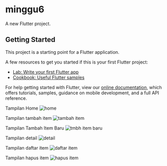 # minggu6

A new Flutter project.

## Getting Started

This project is a starting point for a Flutter application.

A few resources to get you started if this is your first Flutter project:

- [Lab: Write your first Flutter app](https://flutter.dev/docs/get-started/codelab)
- [Cookbook: Useful Flutter samples](https://flutter.dev/docs/cookbook)

For help getting started with Flutter, view our
[online documentation](https://flutter.dev/docs), which offers tutorials,
samples, guidance on mobile development, and a full API reference.

Tampilan Home
![home](https://user-images.githubusercontent.com/89897038/161668049-12711df2-cc95-4f68-a504-0bff9b57eceb.jpeg)

Tampilan tambah item
![tambah item](https://user-images.githubusercontent.com/89897038/161668059-1c09c686-4131-4b93-bbec-88323cfcca78.jpeg)

Tampilan Tambah Item Baru
![tmbh item baru](https://user-images.githubusercontent.com/89897038/169932139-f6558b33-bab3-4fdd-992a-6650f7dc2765.jpeg)

Tampilan detail
![detail](https://user-images.githubusercontent.com/89897038/169932152-fbceeb77-d77e-4742-9788-039bf4e11df1.jpeg)

Tampilan daftar item
![daftar item](https://user-images.githubusercontent.com/89897038/161668075-17dd73f0-3e94-4372-b83f-5c86fc828490.jpeg)

Tampilan hapus item
![hapus item](https://user-images.githubusercontent.com/89897038/161668087-1be331fa-9075-48f8-aaba-54271ac055f2.jpeg)
